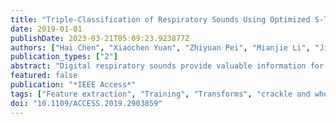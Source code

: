```yaml
---
title: "Triple-Classification of Respiratory Sounds Using Optimized S-Transform and Deep Residual Networks"
date: 2019-01-01
publishDate: 2023-03-21T05:09:23.923877Z
authors: ["Hai Chen", "Xiaochen Yuan", "Zhiyuan Pei", "Mianjie Li", "Jianqing Li"]
publication_types: ["2"]
abstract: "Digital respiratory sounds provide valuable information for telemedicine and smart diagnosis in an non-invasive way of pathological detection. As the typical continuous abnormal respiratory sound, wheeze is clinically correlated with asthma or chronic obstructive lung diseases. Meanwhile, the discontinuous adventitious crackle is clinically correlated with pneumonia, bronchitis, and so on. The detection and classification of both attract many studies for decades. However, due to the contained artifacts and constrained feature extraction methods, the reliability and accuracy of the classification of wheeze, crackle, and normal sounds need significant improvement. In this paper, we propose a novel method for the identification of wheeze, crackle, and normal sounds using the optimized S-transform (OST) and deep residual networks (ResNets). First, the raw respiratory sound is processed by the proposed OST. Then, the spectrogram of OST is rescaled for the Resnet. After the feature learning and classification are fulfilled by the ResNet, the classes of respiratory sounds are recognized. Because the proposed OST highlights the features of wheeze, crackle, and respiratory sounds, and the deep residual learning generates discriminative features for better recognition, this proposed method provides reliable access for respiratory disease-related telemedicine and E-health diagnosis. The experimental results show that the proposed OST and ResNet is excellent for the multi-classification of respiratory sounds with the accuracy, sensitivity, and specificity up to 98.79%, 96.27% and 100%, respectively. The comparison results of the triple-classification of respiratory sounds indicate that the proposed method outperforms the deep-learning-based ensembling convolutional neural network (CNN) by 3.23% and the empirical mode decomposition-based artificial neural network (ANN) by 4.63%, respectively."
featured: false
publication: "*IEEE Access*"
tags: ["Feature extraction", "Training", "Transforms", "crackle and wheeze detection", "Deep residual networks (ResNet)", "Diseases", "Lung", "optimized S-transform (OST)", "respiratory sounds classification", "Spectrogram", "Time-frequency analysis"]
doi: "10.1109/ACCESS.2019.2903859"
---
```


